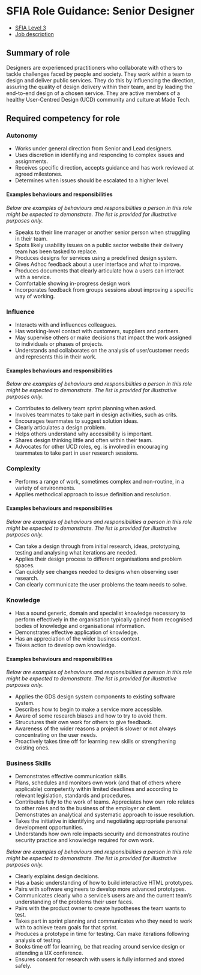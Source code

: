 # SFIA Role Guidance: Senior Designer

* [SFIA Level 3](https://sfia-online.org/en/legacy-sfia/sfia-7/responsibilities/level-3)
* [Job description](https://github.com/madetech/handbook/blob/main/roles/designer.md)

## Summary of role

Designers are experienced practitioners who collaborate with others to tackle challenges faced by people and society. They work within a team to design and deliver public services. They do this by influencing the direction, assuring the quality of design delivery within their team, and by leading the end-to-end design of a chosen service. They are active members of a healthy User-Centred Design (UCD) community and culture at Made Tech.

## Required competency for role

### Autonomy

* Works under general direction from Senior and Lead designers.
* Uses discretion in identifying and responding to complex issues and assignments. 
* Receives specific direction, accepts guidance and has work reviewed at agreed milestones. 
* Determines when issues should be escalated to a higher level.

#### Examples behaviours and responsibilities

_Below are examples of behaviours and responsibilities a person in this role might be expected to demonstrate. The list is provided for illustrative purposes only._

* Speaks to their line manager or another senior person when struggling in their team. 
* Spots likely usability issues on a public sector website their delivery team has been tasked to replace.
* Produces designs for services using a predefined design system.
* Gives Adhoc feedback about a user interface and what to improve. 
* Produces documents that clearly articulate how a users can interact with a service.
* Comfortable showing in-progress design work  
* Incorporates feedback from groups sessions about improving a specific way of working.

### Influence

* Interacts with and influences colleagues. 
* Has working-level contact with customers, suppliers and partners. 
* May supervise others or make decisions that impact the work assigned to individuals or phases of projects. 
* Understands and collaborates on the analysis of user/customer needs and represents this in their work.

#### Examples behaviours and responsibilities

_Below are examples of behaviours and responsibilities a person in this role might be expected to demonstrate. The list is provided for illustrative purposes only._

* Contributes to delivery team sprint planning when asked. 
* Involves teammates to take part in design activities, such as crits.
* Encourages teammates to suggest solution ideas.
* Clearly articulates a design problem.
* Helps others understand why accessibility is important.
* Shares design thinking little and often within their team. 
* Advocates for other UCD roles, eg. is involved in encouraging teammates to take part in user research sessions.

### Complexity

* Performs a range of work, sometimes complex and non-routine, in a variety of environments. 
* Applies methodical approach to issue definition and resolution.

#### Examples behaviours and responsibilities

_Below are examples of behaviours and responsibilities a person in this role might be expected to demonstrate. The list is provided for illustrative purposes only._

* Can take a design through from initial research, ideas, prototyping, testing and analysing what iterations are needed. 
* Applies their design process to different organisations and problem spaces. 
* Can quickly see changes needed to designs when observing user research. 
* Can clearly communicate the user problems the team needs to solve.  

### Knowledge

* Has a sound generic, domain and specialist knowledge necessary to perform effectively in the organisation typically gained from recognised bodies of knowledge and organisational information. 
* Demonstrates effective application of knowledge. 
* Has an appreciation of the wider business context. 
* Takes action to develop own knowledge.

#### Examples behaviours and responsibilities

_Below are examples of behaviours and responsibilities a person in this role might be expected to demonstrate. The list is provided for illustrative purposes only._

* Applies the GDS design system components to existing software system. 
* Describes how to begin to make a service more accessible. 
* Aware of some research biases and how to try to avoid them. 
* Strucutures their own work for others to give feedback. 
* Awareness of the wider reasons a project is slower or not always concentrating on the user needs.
* Proactively takes time off for learning new skills or strengthening existing ones.

### Business Skills

* Demonstrates effective communication skills.
* Plans, schedules and monitors own work (and that of others where applicable) competently within limited deadlines and according to relevant legislation, standards and procedures.
* Contributes fully to the work of teams. Appreciates how own role relates to other roles and to the business of the employer or client.
Demonstrates an analytical and systematic approach to issue resolution.
* Takes the initiative in identifying and negotiating appropriate personal development opportunities.
* Understands how own role impacts security and demonstrates routine security practice and knowledge required for own work.

_Below are examples of behaviours and responsibilities a person in this role might be expected to demonstrate. The list is provided for illustrative purposes only._

* Clearly explains design decisions. 
* Has a basic understanding of how to build interactive HTML prototypes.
* Pairs with software engineers to develop more advanced prototypes.
* Communicates clearly who a service’s users are and the current team’s understanding of the problems their user faces. 
* Pairs with the product owner to create hypotheses the team wants to test. 
* Takes part in sprint planning and communicates who they need to work with to achieve team goals for that sprint. 
* Produces a prototype in time for testing. Can make iterations following analysis of testing. 
* Books time off for learning, be that reading around service design or attending a UX conference. 
* Ensures consent for research with users is fully informed and stored safely. 
